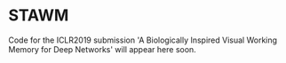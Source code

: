 # STAWM

Code for the ICLR2019 submission 'A Biologically Inspired Visual Working Memory for Deep Networks' will appear here soon.
